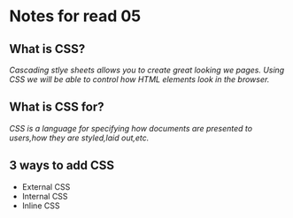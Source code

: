 # Notes for read 05

## What is CSS?

*Cascading stlye sheets allows you to create great looking we pages. Using CSS we will be able to control how HTML elements look in the browser.*

## What is CSS for?

*CSS is a language for specifying how documents are presented to users,how they are styled,laid out,etc.*

## 3 ways to add CSS

* External CSS
* Internal CSS
* Inline CSS
